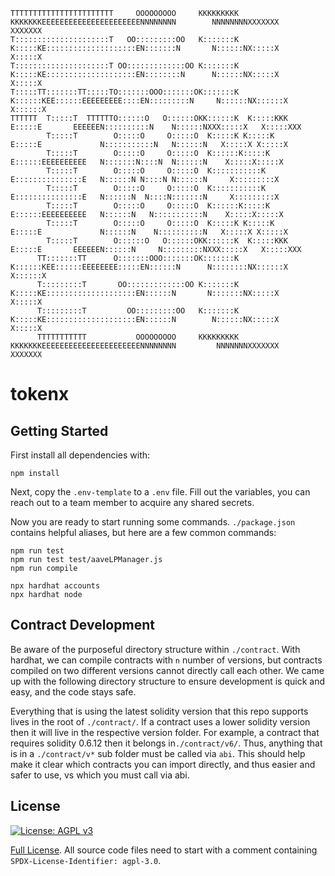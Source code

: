 ```
TTTTTTTTTTTTTTTTTTTTTTT     OOOOOOOOO     KKKKKKKKK    KKKKKKKEEEEEEEEEEEEEEEEEEEEEENNNNNNNN        NNNNNNNNXXXXXXX       XXXXXXX
T:::::::::::::::::::::T   OO:::::::::OO   K:::::::K    K:::::KE::::::::::::::::::::EN:::::::N       N::::::NX:::::X       X:::::X
T:::::::::::::::::::::T OO:::::::::::::OO K:::::::K    K:::::KE::::::::::::::::::::EN::::::::N      N::::::NX:::::X       X:::::X
T:::::TT:::::::TT:::::TO:::::::OOO:::::::OK:::::::K   K::::::KEE::::::EEEEEEEEE::::EN:::::::::N     N::::::NX::::::X     X::::::X
TTTTTT  T:::::T  TTTTTTO::::::O   O::::::OKK::::::K  K:::::KKK  E:::::E       EEEEEEN::::::::::N    N::::::NXXX:::::X   X:::::XXX
        T:::::T        O:::::O     O:::::O  K:::::K K:::::K     E:::::E             N:::::::::::N   N::::::N   X:::::X X:::::X   
        T:::::T        O:::::O     O:::::O  K::::::K:::::K      E::::::EEEEEEEEEE   N:::::::N::::N  N::::::N    X:::::X:::::X    
        T:::::T        O:::::O     O:::::O  K:::::::::::K       E:::::::::::::::E   N::::::N N::::N N::::::N     X:::::::::X     
        T:::::T        O:::::O     O:::::O  K:::::::::::K       E:::::::::::::::E   N::::::N  N::::N:::::::N     X:::::::::X     
        T:::::T        O:::::O     O:::::O  K::::::K:::::K      E::::::EEEEEEEEEE   N::::::N   N:::::::::::N    X:::::X:::::X    
        T:::::T        O:::::O     O:::::O  K:::::K K:::::K     E:::::E             N::::::N    N::::::::::N   X:::::X X:::::X   
        T:::::T        O::::::O   O::::::OKK::::::K  K:::::KKK  E:::::E       EEEEEEN::::::N     N:::::::::NXXX:::::X   X:::::XXX
      TT:::::::TT      O:::::::OOO:::::::OK:::::::K   K::::::KEE::::::EEEEEEEE:::::EN::::::N      N::::::::NX::::::X     X::::::X
      T:::::::::T       OO:::::::::::::OO K:::::::K    K:::::KE::::::::::::::::::::EN::::::N       N:::::::NX:::::X       X:::::X
      T:::::::::T         OO:::::::::OO   K:::::::K    K:::::KE::::::::::::::::::::EN::::::N        N::::::NX:::::X       X:::::X
      TTTTTTTTTTT           OOOOOOOOO     KKKKKKKKK    KKKKKKKEEEEEEEEEEEEEEEEEEEEEENNNNNNNN         NNNNNNNXXXXXXX       XXXXXXX
```
# tokenx

## Getting Started
First install all dependencies with:
```
npm install
```

Next, copy the `.env-template` to a `.env` file. Fill out the variables, you can reach out to a team member to acquire 
any shared secrets.

Now you are ready to start running some commands. `./package.json` contains helpful aliases, but here are a few common 
commands:
```
npm run test
npm run test test/aaveLPManager.js
npm run compile

npx hardhat accounts
npx hardhat node
```

## Contract Development
Be aware of the purposeful directory structure within `./contract`. With hardhat, we can compile contracts with `n` 
number of versions, but contracts compiled on two different versions cannot directly call each other. We came up with 
the following directory structure to ensure development is quick and easy, and the code stays safe.

Everything that is using the latest solidity version that this repo supports lives in the root of `./contract/`. If a 
contract uses a lower solidity version then it will live in the respective version folder. For example, a contract that 
requires solidity 0.6.12 then it belongs in`./contract/v6/`. Thus, anything that is in a `./contract/v*` sub folder 
must be called via `abi`. This should help make it clear which contracts you can import directly, and thus easier and 
safer to use, vs which you must call via abi.

## License
[![License: AGPL v3](https://img.shields.io/badge/License-AGPL%20v3-blue.svg)](https://www.gnu.org/licenses/agpl-3.0)

[Full License](LICENSE). All source code files need to start with a comment containing `SPDX-License-Identifier: agpl-3.0`.
